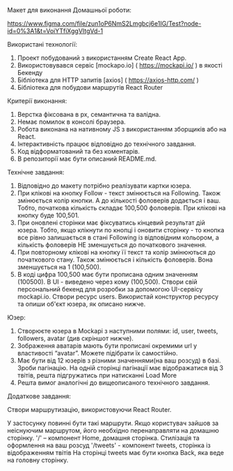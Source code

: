 Макет для виконання Домашньої роботи:

https://www.figma.com/file/zun1oP6NmS2Lmgbcj6e1IG/Test?node-id=0%3A1&t=VoiYTfiXggVItgVd-1

Використані технології:

1. Проект побудований з використанням Create React App.
2. Використовувався сервіс [mockapo.io] ( https://mockapi.io/ ) в якості Бекенду
3. Бібліотека для HTTP запитів [axios] ( https://axios-http.com/ )
4. Бібліотека для побудови маршрутів React Router

Критерії виконання:

1. Верстка фіксована в рх, семантична та валідна.
2. Немає помилок в консолі браузера.
3. Робота виконана на нативному JS з використанням зборщиків або на React.
4. Інтерактивність працює відповідно до технічного завдання.
5. Код відформатований та без коментарів.
6. В репозиторії має бути описаний README.md.

Технічне завдання:

1. Відповідно до макету потрібно реалізувати картки юзера.
2. При клікові на кнопку Follow - текст змінюється на Following. Також
   змінюється колір кнопки. А до кількості фоловерів додається і ваш. Тобто,
   початкова кількість складає 100,500 фоловерів. При клікові на кнопку буде
   100,501.
3. При оновлені сторінки має фіксуватись кінцевий результат дій юзера. Тобто,
   якщо клікнути по кнопці і оновити сторінку - то кнопка все рівно залишається
   в стані Following із відповідним кольором, а кількість фоловерів НЕ
   зменшується до початкового значення.
4. При повторному клікові на кнопку її текст та колір змінюються до початкового
   стану. Також змінюється і кількість фоловерів. Вона зменшується на 1
   (100,500).
5. В коді цифра 100,500 має бути прописана одним значенням (100500). В UI -
   виведено через кому (100,500). Створи свій персональний бекенд для розробки
   за допомогою UI-сервісу mockapi.io. Створи ресурс users. Використай
   конструктор ресурсу та опиши об'єкт юзера, як описано нижче.

Юзер:

1. Створюєте юзера в Mockapi з наступними полями: id, user, tweets, followers,
   avatar (див скріншот нижче).
2. Зображення аватарів мають бути прописані окремими url у властивості “avatar”.
   Можете підібрати їх самостійно.
3. Має бути від 12 юзерів з різними значеннями(на ваш розсуд) в базі. Зроби
   пагінацію. На одній сторінці пагінації має відображатися від 3 твітів, решта
   підгружатись при натисканні Load More
4. Решта вимог аналогічні до вищеописаного технічного завдання.

Додаткове завдання:

Створи маршрутизацію, використовуючи React Router.

У застосунку повинні бути такі маршрути. Якщо користувач зайшов за неіснуючим
маршрутом, його необхідно перенаправляти на домашню сторінку. '/' – компонент
Home, домашня сторінка. Стилізація та оформлення на ваш розсуд '/tweets' -
компонент tweets, сторінка із відображенням твітів На сторінці tweets має бути
кнопка Back, яка веде на головну сторінку.
